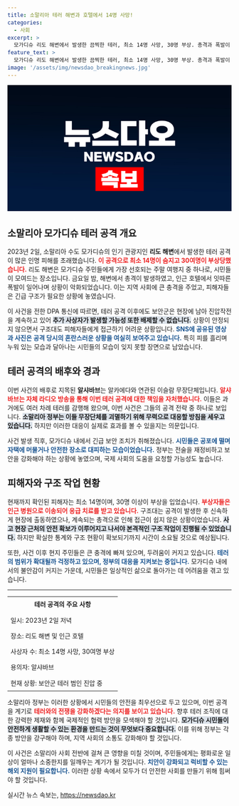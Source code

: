 ```yaml
---
title: 소말리아 테러 해변과 호텔에서 14명 사망!
categories:
  - 사회
excerpt: >
  모가디슈 리도 해변에서 발생한 끔찍한 테러, 최소 14명 사망, 30명 부상. 총격과 폭발이 이어지며 혼란 속에 주민들은 놀라 도망치고 있습니다. 사건의 배후는 알샤바브로 드러나, 사상자는 더 늘어날 가능성이 높아 긴장감이 감돌고 있습니다.
feature_text: >
  모가디슈 리도 해변에서 발생한 끔찍한 테러, 최소 14명 사망, 30명 부상. 총격과 폭발이 이어지며 혼란 속에 주민들은 놀라 도망치고 있습니다. 사건의 배후는 알샤바브로 드러나, 사상자는 더 늘어날 가능성이 높아 긴장감이 감돌고 있습니다.
image: '/assets/img/newsdao_breakingnews.jpg'
---
```


<p><img src="/assets/img/newsdao_breakingnews.jpg" alt="bookingtag 속보" /></p>

<h2 data-ke-size="size26">소말리아 모가디슈 테러 공격 개요</h2>

<p data-ke-size="size16">2023년 2일, 소말리아 수도 모가디슈의 인기 관광지인 <b>리도 해변</b>에서 발생한 테러 공격이 많은 인명 피해를 초래했습니다. <b><span style="color: #ee2323;">이 공격으로 최소 14명이 숨지고 30여명이 부상당했습니다.</span></b> 리도 해변은 모가디슈 주민들에게 가장 선호되는 주말 여행지 중 하나로, 시민들이 모여드는 장소입니다. 금요일 밤, 해변에서 총격이 발생하였고, 인근 호텔에서 잇따른 폭발이 일어나며 상황이 악화되었습니다. 이는 지역 사회에 큰 충격을 주었고, 피해자들은 긴급 구조가 필요한 상황에 놓였습니다.</p>

<p data-ke-size="size16">이 사건을 전한 DPA 통신에 따르면, 테러 공격 이후에도 보안군은 현장에 남아 진압작전을 계속하고 있어 <b><span style="background-color: #21538527;">추가 사상자가 발생할 가능성 또한 배제할 수 없습니다.</span></b> 상황이 안정되지 않으면서 구조대도 피해자들에게 접근하기 어려운 상황입니다. <b><span style="color: #1a5490;">SNS에 공유된 영상과 사진은 공격 당시의 혼란스러운 상황을 여실히 보여주고 있습니다.</span></b> 특히 피를 흘리며 누워 있는 모습과 달아나는 시민들의 모습이 잊지 못할 장면으로 남았습니다.</p>

<h2 data-ke-size="size26">테러 공격의 배후와 경과</h2>

<p data-ke-size="size16">이번 사건의 배후로 지목된 <b>알샤바브</b>는 알카에다와 연관된 이슬람 무장단체입니다. <b><span style="color: #ee2323;">알샤바브는 자체 라디오 방송을 통해 이번 테러 공격에 대한 책임을 자처했습니다.</span></b> 이들은 과거에도 여러 차례 테러를 감행해 왔으며, 이번 사건은 그들의 공격 전략 중 하나로 보입니다. <b><span style="background-color: #21538527;">소말리아 정부는 이들 무장단체를 괴멸하기 위해 무력으로 대응할 방침을 세우고 있습니다.</span></b> 하지만 이러한 대응이 실제로 효과를 볼 수 있을지는 의문입니다.</p>

<p data-ke-size="size16">사건 발생 직후, 모가디슈 내에서 긴급 보안 조치가 취해졌습니다. <b><span style="color: #1a5490;">시민들은 공포에 떨며 자택에 머물거나 안전한 장소로 대피하는 모습이었습니다.</span></b> 정부는 전술을 재정비하고 보안을 강화해야 하는 상황에 놓였으며, 국제 사회의 도움을 요청할 가능성도 높습니다.</p>

<h2 data-ke-size="size26">피해자와 구조 작업 현황</h2>

<p data-ke-size="size16">현재까지 확인된 피해자는 최소 14명이며, 30명 이상이 부상을 입었습니다. <b><span style="color: #ee2323;">부상자들은 인근 병원으로 이송되어 응급 치료를 받고 있습니다.</span></b> 구조대는 공격이 발생한 후 신속하게 현장에 출동하였으나, 계속되는 총격으로 인해 접근이 쉽지 않은 상황이었습니다. <b><span style="background-color: #21538527;">사고 현장 근처의 안전 확보가 이루어지고 나서야 본격적인 구조 작업이 진행될 수 있었습니다.</span></b> 하지만 확실한 통계와 구조 현황이 확보되기까지 시간이 소요될 것으로 예상됩니다.</p>

<p data-ke-size="size16">또한, 사건 이후 현지 주민들은 큰 충격에 빠져 있으며, 두려움이 커지고 있습니다. <b><span style="color: #1a5490;">테러의 범위가 확대될까 걱정하고 있으며, 정부의 대응을 지켜보는 중입니다.</span></b> 모가디슈 내에서의 불안감이 커지는 가운데, 시민들은 일상적인 삶으로 돌아가는 데 어려움을 겪고 있습니다.</p>

<hr>

<table style="width: 100%; border-collapse: collapse;">
<tr>
<td style="text-align: center; height: 30px;"><b>테러 공격의 주요 사항</b></td>
</tr>
<tr>
<td style="text-align: left; height: 30px;">일시: 2023년 2일 저녁</td>
</tr>
<tr>
<td style="text-align: left; height: 30px;">장소: 리도 해변 및 인근 호텔</td>
</tr>
<tr>
<td style="text-align: left; height: 30px;">사상자 수: 최소 14명 사망, 30여명 부상</td>
</tr>
<tr>
<td style="text-align: left; height: 30px;">용의자: 알샤바브</td>
</tr>
<tr>
<td style="text-align: left; height: 30px;">현재 상황: 보안군 테러 범인 진압 중</td>
</tr>
</table>

<p data-ke-size="size16">소말리아 정부는 이러한 상황에서 시민들의 안전을 최우선으로 두고 있으며, 이번 공격을 계기로 <b><span style="color: #ee2323;">테러와의 전쟁을 강화하겠다는 의지를 보이고 있습니다.</span></b> 향후 테러 조직에 대한 강력한 제재와 함께 국제적인 협력 방안을 모색해야 할 것입니다. <b><span style="background-color: #21538527;">모가디슈 시민들이 안전하게 생활할 수 있는 환경을 만드는 것이 무엇보다 중요합니다.</span></b> 이를 위해 정부는 각종 방안을 강구해야 하며, 지역 사회의 소통도 강화해야 할 것입니다.</p>

<p data-ke-size="size16">이 사건은 소말리아 사회 전반에 걸쳐 큰 영향을 미칠 것이며, 주민들에게는 평화로운 일상이 얼마나 소중한지를 일깨우는 계기가 될 것입니다. <b><span style="color: #1a5490;">치안이 강화되고 럭비할 수 있는 해외 지원이 필요합니다.</span></b> 이러한 상황 속에서 모두가 더 안전한 사회를 만들기 위해 힘써야 할 것입니다.</p>
실시간 뉴스 속보는, <a href="https://newsdao.kr" rel="dofollow">https://newsdao.kr</a>


